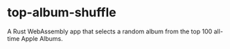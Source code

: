 # top-album-shuffle
A Rust WebAssembly app that selects a random album from the top 100 all-time Apple Albums.

